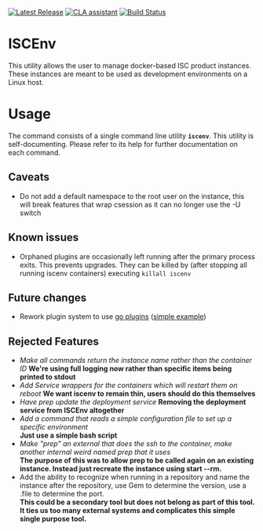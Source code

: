 [![Latest Release](https://img.shields.io/github/release/ontariosystems/iscenv.svg)](https://github.com/ontariosystems/iscenv/releases)
[![CLA assistant](https://cla-assistant.io/readme/badge/ontariosystems/iscenv)](https://cla-assistant.io/ontariosystems/iscenv)
[![Build Status](https://travis-ci.org/ontariosystems/iscenv.svg?branch=master)](https://travis-ci.org/ontariosystems/iscenv)

# ISCEnv
This utility allows the user to manage docker-based ISC product instances.  These instances are meant to be used as
development environments on a Linux host.

# Usage
The command consists of a single command line utility **`iscenv`**.  This utility is self-documenting.  Please refer
to its help for further documentation on each command.

## Caveats
- Do not add a default namespace to the root user on the instance, this will break features that wrap csession as it can no longer use the -U switch

## Known issues
- Orphaned plugins are occasionally left running after the primary process exits.  This prevents upgrades.  They can be killed by (after stopping all running iscenv containers) executing `killall iscenv`

## Future changes
- Rework plugin system to use [go plugins](https://golang.org/pkg/plugin/) ([simple example](https://jeremywho.com/go-1.8---plugins/))

## Rejected Features
- _Make all commands return the instance name rather than the container ID_ **We're using full logging now rather than specific items being printed to stdout**
- _Add Service wrappers for the containers which will restart them on reboot_ **We want iscenv to remain thin, users should do this themselves**
- _Have prep update the deployment service_ **Removing the deployment service from ISCEnv altogether**
- _Add a command that reads a simple configuration file to set up a specific environment_  
**Just use a simple bash script**
- _Make "prep" an external that does the ssh to the container, make another internal weird named prep that it uses_  
**The purpose of this was to allow prep to be called again on an existing instance.  Instead just recreate the instance using start --rm.**
- Add the ability to recognize when running in a repository and name the instance after the repository, use Gem to determine the version, use a .file to determine the port.  
**This could be a secondary tool but does not belong as part of this tool.  It ties us too many external systems and complicates this simple single purpose tool.**
